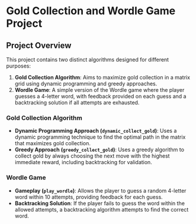 # Gold Collection and Wordle Game Project

## Project Overview

This project contains two distinct algorithms designed for different purposes:

1. **Gold Collection Algorithm**: Aims to maximize gold collection in a matrix grid using dynamic programming and greedy approaches.
2. **Wordle Game**: A simple version of the Wordle game where the player guesses a 4-letter word, with feedback provided on each guess and a backtracking solution if all attempts are exhausted.

### Gold Collection Algorithm

- **Dynamic Programming Approach (`dynamic_collect_gold`)**: Uses a dynamic programming technique to find the optimal path in the matrix that maximizes gold collection.
- **Greedy Approach (`greedy_collect_gold`)**: Uses a greedy algorithm to collect gold by always choosing the next move with the highest immediate reward, including backtracking for validation.

### Wordle Game

- **Gameplay (`play_wordle`)**: Allows the player to guess a random 4-letter word within 10 attempts, providing feedback for each guess.
- **Backtracking Solution**: If the player fails to guess the word within the allowed attempts, a backtracking algorithm attempts to find the correct word.
